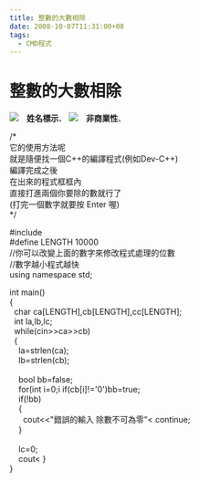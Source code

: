 ```yaml
---
title: 整數的大數相除
date: 2008-10-07T11:31:00+08
tags:
  - CMD程式
---
```

# 整數的大數相除

 **![](http://creativecommons.org.tw/files/icon_by.gif)　姓名標示**、 **![](http://creativecommons.org.tw/files/icon_nc.gif)　非商業性**、

/\*  
它的使用方法呢  
就是隨便找一個C++的編譯程式(例如Dev-C++)  
編譯完成之後  
在出來的程式框框內  
直接打進兩個你要除的數就行了  
(打完一個數字就要按 Enter 喔)  
\*/

#include  
#define LENGTH 10000  
//你可以改變上面的數字來修改程式處理的位數  
//數字越小程式越快  
using namespace std;

int main()  
{  
  char ca\[LENGTH\],cb\[LENGTH\],cc\[LENGTH\];  
  int la,lb,lc;  
  while(cin>>ca>>cb)  
  {  
    la=strlen(ca);  
    lb=strlen(cb);  
     
    bool bb=false;  
    for(int i=0;i if(cb\[i\]!='0')bb=true;  
    if(!bb)  
    {  
      cout<<"錯誤的輸入 除數不可為零"< continue;  
    }  
     
    lc=0;  
    cout< }  
}